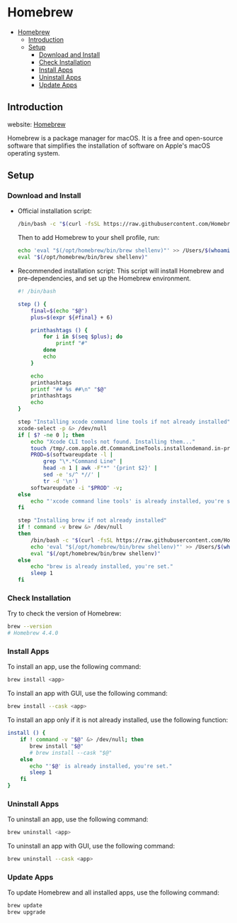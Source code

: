 # Homebrew

- [Homebrew](#homebrew)
  - [Introduction](#introduction)
  - [Setup](#setup)
    - [Download and Install](#download-and-install)
    - [Check Installation](#check-installation)
    - [Install Apps](#install-apps)
    - [Uninstall Apps](#uninstall-apps)
    - [Update Apps](#update-apps)

## Introduction

website: [Homebrew](https://brew.sh/)

Homebrew is a package manager for macOS. It is a free and open-source software that simplifies the installation of software on Apple's macOS operating system.

## Setup

### Download and Install

- Official installation script:

    ```bash
    /bin/bash -c "$(curl -fsSL https://raw.githubusercontent.com/Homebrew/install/HEAD/install.sh)"
    ```

    Then to add Homebrew to your shell profile, run:

    ```bash
    echo 'eval "$(/opt/homebrew/bin/brew shellenv)"' >> /Users/$(whoami)/.zprofile
    eval "$(/opt/homebrew/bin/brew shellenv)"
    ```

- Recommended installation script:
    This script will install Homebrew and pre-dependencies, and set up the Homebrew environment.

    ```bash
    #! /bin/bash

    step () {
        final=$(echo "$@")
        plus=$(expr ${#final} + 6)

        printhashtags () {
            for i in $(seq $plus); do
                printf "#"
            done
            echo
        }

        echo
        printhashtags
        printf "## %s ##\n" "$@"
        printhashtags
        echo
    }

    step "Installing xcode command line tools if not already installed"
    xcode-select -p &> /dev/null
    if [ $? -ne 0 ]; then
        echo "Xcode CLI tools not found. Installing them..."
        touch /tmp/.com.apple.dt.CommandLineTools.installondemand.in-progress;
        PROD=$(softwareupdate -l |
            grep "\*.*Command Line" |
            head -n 1 | awk -F"*" '{print $2}' |
            sed -e 's/^ *//' |
            tr -d '\n')
        softwareupdate -i "$PROD" -v;
    else
        echo "'xcode command line tools' is already installed, you're set."
    fi

    step "Installing brew if not already installed"
    if ! command -v brew &> /dev/null
    then
        /bin/bash -c "$(curl -fsSL https://raw.githubusercontent.com/Homebrew/install/HEAD/install.sh)"
        echo 'eval "$(/opt/homebrew/bin/brew shellenv)"' >> /Users/$(whoami)/.zprofile
        eval "$(/opt/homebrew/bin/brew shellenv)"
    else
        echo "brew is already installed, you're set."
        sleep 1
    fi
    ```

### Check Installation

Try to check the version of Homebrew:

```bash
brew --version
# Homebrew 4.4.0
```

### Install Apps

To install an app, use the following command:

```bash
brew install <app>
```

To install an app with GUI, use the following command:

```bash
brew install --cask <app>
```

To install an app only if it is not already installed, use the following function:

```bash
install () {
    if ! command -v "$@" &> /dev/null; then
       brew install "$@"
       # brew install --cask "$@"
    else
       echo "'$@' is already installed, you're set."
       sleep 1
    fi
}
```

### Uninstall Apps

To uninstall an app, use the following command:

```bash
brew uninstall <app>
```

To uninstall an app with GUI, use the following command:

```bash
brew uninstall --cask <app>
```

### Update Apps

To update Homebrew and all installed apps, use the following command:

```bash
brew update
brew upgrade
```
